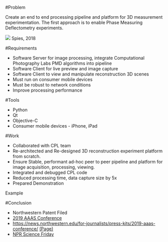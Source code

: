 #Problem

Create an end to end processing pipeline and platform for 3D measurement experimentation. The first approach is to enable Phase Measuring Deflectometry experiments.

<img src=https://spieswl.github.io/assets/images/projects/webrtc-perception/pmd_slide_1.png> Spies, 2018

#Requirements
- Software Server for image processing, integrate Computational Photography Labs PMD algorithms into pipeline
- Software Client for live preview and image capture
- Software Client to view and manipulate reconstruction 3D scenes
- Must run on consumer mobile devices
- Must be robust to network conditions
- Improve processing performance


#Tools
- Python
- Qt
- Objective-C
- Consumer mobile devices - iPhone, iPad

#Work
- Collaborated with CPL team
- Re-architected and Re-designed 3D reconstruction experiment platform from scratch.
- Ensure Stable, performant ad-hoc peer to peer pipeline and platform for image acquisition, processing, viewing.
- Integrated and debugged CPL code
- Reduced processing time, data capture size by 5x
- Prepared Demonstration

Example

#Conclusion
- Northwestern Patent Filed
- <a href=https://news.northwestern.edu/for-journalists/press-kits/2019-aaas-conference/>2019 AAAS Conference</a>
- <a href=https://news.northwestern.edu/for-journalists/press-kits/2019-aaas-conference/>https://news.northwestern.edu/for-journalists/press-kits/2019-aaas-conference/</a> <a href=http://science.sciencemag.org/content/sci/363/6429/796.full.pdf>(Page)</a>
- <a href=https://www.sciencefriday.com/segments/clearing-up-the-art-acne-on-georgia-okeeffes-paintings/> NPR Science Friday</a>
